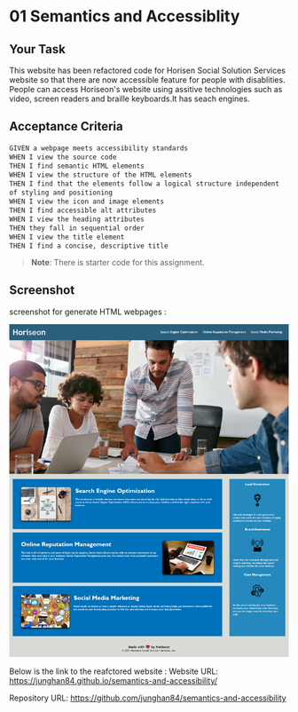 # 01 Semantics and Accessiblity

## Your Task
This website has been refactored code for Horisen Social Solution Services website so that there are now accessible feature for people with disablities. People can access Horiseon's website using assitive technologies such as video, screen readers and braille keyboards.It has seach engines.

## Acceptance Criteria

```
GIVEN a webpage meets accessibility standards
WHEN I view the source code
THEN I find semantic HTML elements
WHEN I view the structure of the HTML elements
THEN I find that the elements follow a logical structure independent of styling and positioning
WHEN I view the icon and image elements
THEN I find accessible alt attributes
WHEN I view the heading attributes
THEN they fall in sequential order
WHEN I view the title element
THEN I find a concise, descriptive title
```
> **Note**: There is starter code for this assignment.

## Screenshot

screenshot for generate HTML webpages :

![Web Screenshot](assets/images/Horiseon-Refactored-Website.png)

Below is the link to the reafctored website :
Website URL: https://junghan84.github.io/semantics-and-accessibility/

Repository URL: 
https://github.com/junghan84/semantics-and-accessibility
